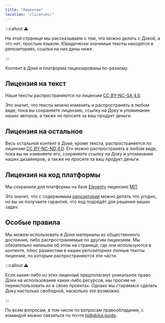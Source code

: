 ```yaml
---
title: "Лицензии"
location: "/licenses/"
---
```


:::callout ⚠️

На этой странице мы рассказываем о том, что можно делать с Докой, а что нет, простым языком. Юридически значимые тексты находятся в репозиториях, ссылки на них даны ниже.

:::

Контент в Доке и платформа лицензированы по-разному.

## Лицензия на текст

Наши тексты распространяются по лицензии [CC BY-NC-SA 4.0](https://github.com/doka-guide/content/blob/main/LICENSE-SA.md).

Это значит, что тексты можно изменять и распространять в любом виде, пока вы сохраняете лицензию, ссылку на Доку и упоминание наших авторов, а также не просите за ваш продукт деньги.

## Лицензия на остальное

Весь остальной контент в Доке, кроме текста, распространяется по лицензии [CC BY-NC-ND 4.0](https://github.com/doka-guide/content/blob/main/LICENSE-ND.md). Его можно распространять в любом виде, пока вы не изменяете его, сохраняете ссылку на Доку и упоминание наших дизайнеров, а также не просите за ваш продукт деньги.

## Лицензия на код платформы

Мы сохранили для платформы на базе [Eleventy](https://www.11ty.dev) лицензию [MIT](https://github.com/doka-guide/platform/blob/main/LICENSE.md).

Это значит, что с содержимым [репозитория](https://github.com/doka-guide/platform) можно делать что угодно, но вы не получаете гарантий, что код подойдёт для решения ваших задач. 

## Особые правила

Мы можем использовать в Доке материалы из общественного достояния, либо распространяемые по другим лицензиям. Мы обязательно напишем об этом на странице, где они используются в контенте, плюс разместим в наших репозиториях полные тексты лицензий, по которым распространяются эти части.

:::callout ⚠️

Если какие-либо из этих лицензий предполагают уникальное право Доки на использование каких-либо ресурсов, мы просим не переиспользовать их в своих проектах. Однако мы стараемся сделать Доку настолько свободной, насколько это возможно.

:::

По всем вопросам, в том числе по вопросам правообладания, с командой можно связаться по почте [hi@doka.guide](mailto:hi@doka.guide).
